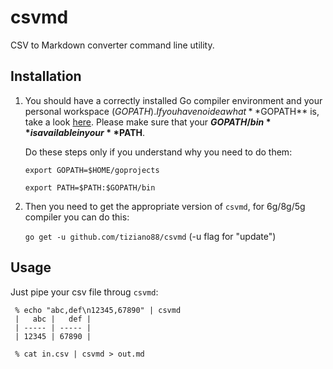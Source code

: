 # csvmd

CSV to Markdown converter command line utility.

## Installation

 1. You should have a correctly installed Go compiler environment and your personal workspace ($GOPATH). If you have no idea what **$GOPATH** is, take a look [here](http://golang.org/doc/code.html). Please make sure that your **$GOPATH/bin** is available in your **$PATH**. 

    Do these steps only if you understand why you need to do them:

    `export GOPATH=$HOME/goprojects`

    `export PATH=$PATH:$GOPATH/bin`

 2. Then you need to get the appropriate version of `csvmd`, for 6g/8g/5g compiler you can do this:

    `go get -u github.com/tiziano88/csvmd` (-u flag for "update")


## Usage

Just pipe your csv file throug `csvmd`:

```
 % echo "abc,def\n12345,67890" | csvmd
 |   abc |   def |
 | ----- | ----- |
 | 12345 | 67890 |
```

```
 % cat in.csv | csvmd > out.md
```
